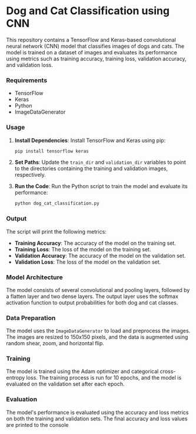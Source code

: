 # Dog and Cat Classification using CNN

This repository contains a TensorFlow and Keras-based convolutional neural network (CNN) model that classifies images of dogs and cats. The model is trained on a dataset of images and evaluates its performance using metrics such as training accuracy, training loss, validation accuracy, and validation loss.

### Requirements

- TensorFlow
- Keras
- Python
- ImageDataGenerator

### Usage

1. **Install Dependencies**: Install TensorFlow and Keras using pip:
   ```bash
   pip install tensorflow keras
   ```

2. **Set Paths**: Update the `train_dir` and `validation_dir` variables to point to the directories containing the training and validation images, respectively.

3. **Run the Code**: Run the Python script to train the model and evaluate its performance:
   ```python
   python dog_cat_classification.py
   ```

### Output

The script will print the following metrics:
- **Training Accuracy**: The accuracy of the model on the training set.
- **Training Loss**: The loss of the model on the training set.
- **Validation Accuracy**: The accuracy of the model on the validation set.
- **Validation Loss**: The loss of the model on the validation set.

### Model Architecture

The model consists of several convolutional and pooling layers, followed by a flatten layer and two dense layers. The output layer uses the softmax activation function to output probabilities for both dog and cat classes.

### Data Preparation

The model uses the `ImageDataGenerator` to load and preprocess the images. The images are resized to 150x150 pixels, and the data is augmented using random shear, zoom, and horizontal flip.

### Training

The model is trained using the Adam optimizer and categorical cross-entropy loss. The training process is run for 10 epochs, and the model is evaluated on the validation set after each epoch.

### Evaluation

The model's performance is evaluated using the accuracy and loss metrics on both the training and validation sets. The final accuracy and loss values are printed to the console


